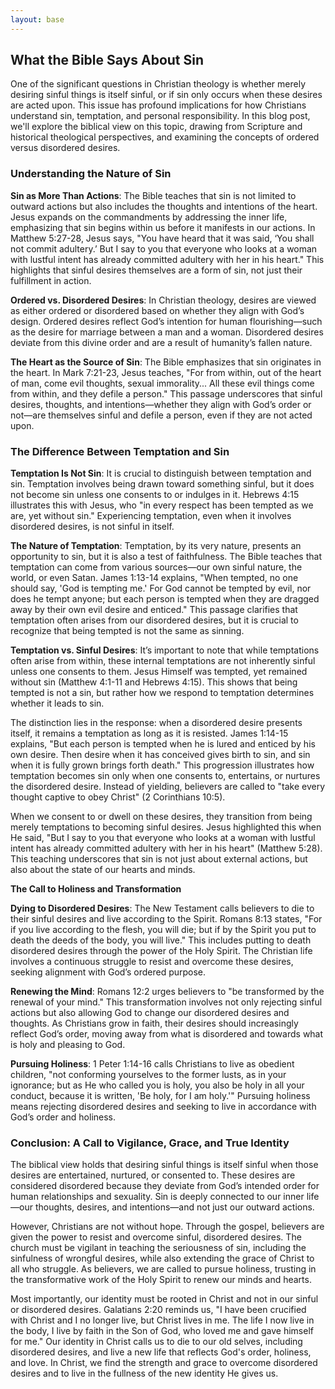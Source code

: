 ```yaml
---
layout: base
---
```


## What the Bible Says About Sin

One of the significant questions in Christian theology is whether merely desiring sinful things is itself sinful, or if sin only occurs when these desires are acted upon. This issue has profound implications for how Christians understand sin, temptation, and personal responsibility. In this blog post, we'll explore the biblical view on this topic, drawing from Scripture and historical theological perspectives, and examining the concepts of ordered versus disordered desires.

### **Understanding the Nature of Sin**

**Sin as More Than Actions**: The Bible teaches that sin is not limited to outward actions but also includes the thoughts and intentions of the heart. Jesus expands on the commandments by addressing the inner life, emphasizing that sin begins within us before it manifests in our actions. In Matthew 5:27-28, Jesus says, "You have heard that it was said, ‘You shall not commit adultery.’ But I say to you that everyone who looks at a woman with lustful intent has already committed adultery with her in his heart." This highlights that sinful desires themselves are a form of sin, not just their fulfillment in action.

**Ordered vs. Disordered Desires**: In Christian theology, desires are viewed as either ordered or disordered based on whether they align with God’s design. Ordered desires reflect God’s intention for human flourishing—such as the desire for marriage between a man and a woman. Disordered desires deviate from this divine order and are a result of humanity’s fallen nature.

**The Heart as the Source of Sin**: The Bible emphasizes that sin originates in the heart. In Mark 7:21-23, Jesus teaches, "For from within, out of the heart of man, come evil thoughts, sexual immorality... All these evil things come from within, and they defile a person." This passage underscores that sinful desires, thoughts, and intentions—whether they align with God’s order or not—are themselves sinful and defile a person, even if they are not acted upon.

### **The Difference Between Temptation and Sin**

**Temptation Is Not Sin**: It is crucial to distinguish between temptation and sin. Temptation involves being drawn toward something sinful, but it does not become sin unless one consents to or indulges in it. Hebrews 4:15 illustrates this with Jesus, who "in every respect has been tempted as we are, yet without sin." Experiencing temptation, even when it involves disordered desires, is not sinful in itself.

**The Nature of Temptation**: Temptation, by its very nature, presents an opportunity to sin, but it is also a test of faithfulness. The Bible teaches that temptation can come from various sources—our own sinful nature, the world, or even Satan. James 1:13-14 explains, "When tempted, no one should say, 'God is tempting me.' For God cannot be tempted by evil, nor does he tempt anyone; but each person is tempted when they are dragged away by their own evil desire and enticed." This passage clarifies that temptation often arises from our disordered desires, but it is crucial to recognize that being tempted is not the same as sinning.

**Temptation vs. Sinful Desires**: It’s important to note that while temptations often arise from within, these internal temptations are not inherently sinful unless one consents to them. Jesus Himself was tempted, yet remained without sin (Matthew 4:1-11 and Hebrews 4:15). This shows that being tempted is not a sin, but rather how we respond to temptation determines whether it leads to sin.

The distinction lies in the response: when a disordered desire presents itself, it remains a temptation as long as it is resisted. James 1:14-15 explains, "But each person is tempted when he is lured and enticed by his own desire. Then desire when it has conceived gives birth to sin, and sin when it is fully grown brings forth death." This progression illustrates how temptation becomes sin only when one consents to, entertains, or nurtures the disordered desire. Instead of yielding, believers are called to "take every thought captive to obey Christ" (2 Corinthians 10:5).

When we consent to or dwell on these desires, they transition from being merely temptations to becoming sinful desires. Jesus highlighted this when He said, "But I say to you that everyone who looks at a woman with lustful intent has already committed adultery with her in his heart" (Matthew 5:28). This teaching underscores that sin is not just about external actions, but also about the state of our hearts and minds.

**The Call to Holiness and Transformation**

**Dying to Disordered Desires**: The New Testament calls believers to die to their sinful desires and live according to the Spirit. Romans 8:13 states, "For if you live according to the flesh, you will die; but if by the Spirit you put to death the deeds of the body, you will live." This includes putting to death disordered desires through the power of the Holy Spirit. The Christian life involves a continuous struggle to resist and overcome these desires, seeking alignment with God’s ordered purpose.

**Renewing the Mind**: Romans 12:2 urges believers to "be transformed by the renewal of your mind." This transformation involves not only rejecting sinful actions but also allowing God to change our disordered desires and thoughts. As Christians grow in faith, their desires should increasingly reflect God’s order, moving away from what is disordered and towards what is holy and pleasing to God.

**Pursuing Holiness**: 1 Peter 1:14-16 calls Christians to live as obedient children, "not conforming yourselves to the former lusts, as in your ignorance; but as He who called you is holy, you also be holy in all your conduct, because it is written, 'Be holy, for I am holy.'" Pursuing holiness means rejecting disordered desires and seeking to live in accordance with God’s order and holiness.

### **Conclusion: A Call to Vigilance, Grace, and True Identity**

The biblical view holds that desiring sinful things is itself sinful when those desires are entertained, nurtured, or consented to. These desires are considered disordered because they deviate from God’s intended order for human relationships and sexuality. Sin is deeply connected to our inner life—our thoughts, desires, and intentions—and not just our outward actions.

However, Christians are not without hope. Through the gospel, believers are given the power to resist and overcome sinful, disordered desires. The church must be vigilant in teaching the seriousness of sin, including the sinfulness of wrongful desires, while also extending the grace of Christ to all who struggle. As believers, we are called to pursue holiness, trusting in the transformative work of the Holy Spirit to renew our minds and hearts. 

Most importantly, our identity must be rooted in Christ and not in our sinful or disordered desires. Galatians 2:20 reminds us, "I have been crucified with Christ and I no longer live, but Christ lives in me. The life I now live in the body, I live by faith in the Son of God, who loved me and gave himself for me." Our identity in Christ calls us to die to our old selves, including disordered desires, and live a new life that reflects God's order, holiness, and love. In Christ, we find the strength and grace to overcome disordered desires and to live in the fullness of the new identity He gives us.